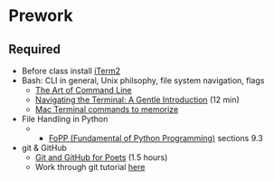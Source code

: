 Prework
======

Required
------

- Before class install [iTerm2](https://www.iterm2.com/)
- Bash: CLI in general, Unix philsophy, file system navigation, flags
    - [The Art of Command Line](https://github.com/jlevy/the-art-of-command-line)
    + [Navigating the Terminal: A Gentle Introduction](https://www.youtube.com/watch?v=Vhcx4KJbtes) (12 min)
    + [Mac Terminal commands to memorize](https://gist.github.com/poopsplat/7195274)
- File Handling in Python
    + - [FoPP (Fundamental of Python Programming)](http://python.cs.southern.edu/pythonbook/pythonbook.pdf) sections 9.3
- git & GitHub
    - [Git and GitHub for Poets](https://www.youtube.com/playlist?list=PLRqwX-V7Uu6ZF9C0YMKuns9sLDzK6zoiV) (1.5 hours)
    - Work through git tutorial [here](https://learngitbranching.js.org/)

